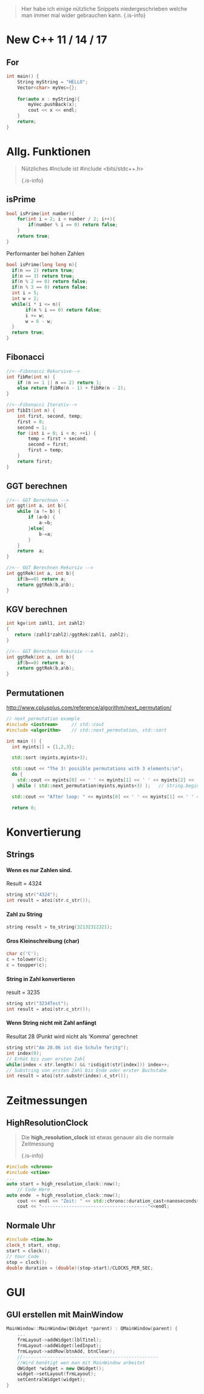 

<!-- TITLE: C++ Snippets -->
<!-- SUBTITLE: Sammlung nützlicher C++ Snippets -->

> Hier habe ich einige nützliche Snippets niedergeschrieben welche man immer mal wider gebrauchen kann.
{.is-info}
# New C++ 11 / 14 / 17
## For

``` cpp
int main() {
    String myString = "HELLO";
    Vector<char> myVec={};
    
    for(auto x : myString){
        myVec.pushBack(x);
        cout << x << endl;
    }
    return;
}
```


# Allg. Funktionen

> Nützliches #Include ist #include <bits/stdc++.h>
>
> {.is-info}

## isPrime

``` cpp
bool isPrime(int number){
    for(int i = 2; i < number / 2; i++){
        if(number % i == 0) return false;
    }
    return true;
}
```
Performanter bei hohen Zahlen
``` cpp
bool isPrime(long long n){
  if(n == 2) return true;
  if(n == 3) return true;
  if(n % 2 == 0) return false;
  if(n % 3 == 0) return false;
  int i = 5;
  int w = 2;
  while(i * i <= n){
       if(n % i == 0) return false;
       i += w;
       w = 6 - w;
  }
  return true;
}
```

## Fibonacci

``` cpp
//<--Fibonacci Rekursive-->
int fibRe(int n) {
    if (n == 1 || n == 2) return 1;
    else return fibRe(n - 1) + fibRe(n - 2);
}

//<--Fibonacci Iterativ-->
int fibIt(int n) {
    int first, second, temp;
    first = 0;
    second = 1;
    for (int i = 0; i < n; ++i) {
        temp = first + second;
        second = first;
        first = temp;
    }
    return first;
}
```



## GGT berechnen

``` cpp
//<-- GGT Berechnen -->
int ggt(int a, int b){
	while (a != b) {
		if (a>b) {
			a-=b;
		}else{
			b-=a;
		}
	}
	return  a;
}

//<-- GGT Berechnen Rekursiv -->
int ggtRek(int a, int b){
	if(b==0) return a;
	return ggtRek(b,a%b);
}
```

## KGV berechnen

``` cpp
int kgv(int zahl1, int zahl2)
{
   return (zahl1*zahl2)/ggtRek(zahl1, zahl2);
}

//<-- GGT Berechnen Rekursiv -->
int ggtRek(int a, int b){
	if(b==0) return a;
	return ggtRek(b,a%b);
}
```

## Permutationen
http://www.cplusplus.com/reference/algorithm/next_permutation/

```cpp
// next_permutation example
#include <iostream>     // std::cout
#include <algorithm>    // std::next_permutation, std::sort

int main () {
  int myints[] = {1,2,3};

  std::sort (myints,myints+3);

  std::cout << "The 3! possible permutations with 3 elements:\n";
  do {
    std::cout << myints[0] << ' ' << myints[1] << ' ' << myints[2] << '\n';
  } while ( std::next_permutation(myints,myints+3) );	// String.begin, String.end

  std::cout << "After loop: " << myints[0] << ' ' << myints[1] << ' ' << myints[2] << '\n';

  return 0;
```

# Konvertierung
## Strings

#### Wenn es nur Zahlen sind.
Result = 4324
``` cpp
string str("4324");
int result = atoi(str.c_str());
```
#### Zahl zu String
``` cpp
string result = to_string(32132312321);
```
#### Gros Kleinschreibung (char)
``` cpp
char c('C'); 
c = tolower(c);
c = toupper(c);
```
#### String in Zahl konvertieren
result = 3235
``` cpp
string str("3234Test");
int result = atoi(str.c_str());
```
#### Wenn String nicht mit Zahl anfängt
Resultat 28 (Punkt wird nicht als 'Komma' gerechnet
``` cpp
string str("Am 28.06 ist die Schule feritg");
int index(0);
// Erhöt bis zuer ersten Zahl
while(index < str.length() && !isdigit(str[index])) index++; 
// Substring von ersten Zahl bis Ende oder erster Buchstabe
int result = atoi(str.substr(index).c_str());
```

# Zeitmessungen

## HighResolutionClock

> Die **high_resolution_clock** ist etwas genauer als die normale Zeitmessung
>
> {.is-info}

``` cpp
#include <chrono>
#include <ctime>
...
auto start = high_resolution_clock::now();
	// Code Here
auto ende  = high_resolution_clock::now();
	cout << endl << "Zeit: " << std::chrono::duration_cast<nanoseconds>(ende-start).count() << " ns"<<endl;
	cout << "---------------------------------------"<<endl;
```

## Normale Uhr
``` cpp
#include <time.h>
clock_t start, stop;
start = clock();
// Your Code
stop = clock();
double duration = (double)(stop-start)/CLOCKS_PER_SEC;
```

# GUI

## GUI erstellen mit MainWindow

``` cpp
MainWindow::MainWindow(QWidget *parent) : QMainWindow(parent) {
	...
	frmLayout->addWidget(lblTitel);
	frmLayout->addWidget(ledInput);
	frmLayout->addRow(btnAdd, btnClear);
	//--------------------------------------------------
    //Wird benötigt wen man mit MainWindow arbeitet
	QWidget *widget = new QWidget();
	widget->setLayout(frmLayout);
	setCentralWidget(widget);
}
```

